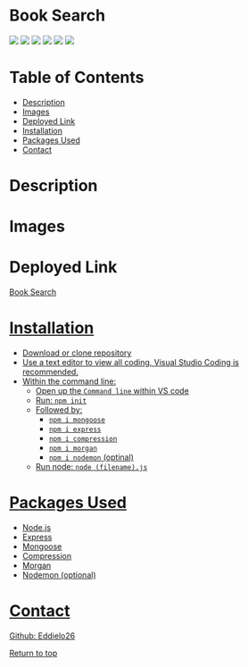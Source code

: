 # Book Search

![](https://img.shields.io/badge/Javascript-yellow.svg)
![](https://img.shields.io/badge/Express-red.svg)
![](https://img.shields.io/badge/Node.js-green.svg)
![](https://img.shields.io/badge/Mongoose-blue.svg)
![](https://img.shields.io/badge/Morgan-orange.svg)
![](https://img.shields.io/badge/Compression-purple.svg)

# Table of Contents
* [Description](#description)
* [Images](#images)
* [Deployed Link](#deployed-link)
* [Installation](#installation)
* [Packages Used](#packages-used)
* [Contact](#contact)


# Description



# Images


# Deployed Link
<a href="">Book Search

# Installation

* Download or clone repository
* Use a text editor to view all coding, Visual Studio Coding is recommended.
* Within the command line:
   * Open up the <code>Command line</code> within VS code
   * Run: <code>npm init</code>
   * Followed by: 
        * <code>npm i mongoose</code>
        * <code>npm i express</code>
        * <code>npm i compression</code>
        * <code>npm i morgan</code>
        * <code>npm i nodemon</code> (optinal)
   * Run node: <code>node (filename).js</code>


# Packages Used
  * Node.js
  * Express
  * Mongoose
  * Compression
  * Morgan
  * Nodemon (optional)
 
# Contact
<a href="https://github.com/Eddielo26">Github: Eddielo26</a>




[Return to top](#book-search)